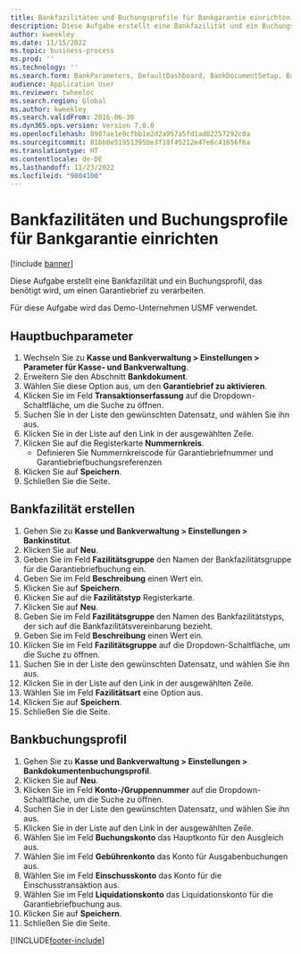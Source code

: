 ```yaml
---
title: Bankfazilitäten und Buchungsprofile für Bankgarantie einrichten
description: Diese Aufgabe erstellt eine Bankfazilität und ein Buchungsprofil, das benötigt wird, um einen Garantiebrief zu verarbeiten.
author: kweekley
ms.date: 11/15/2022
ms.topic: business-process
ms.prod: ''
ms.technology: ''
ms.search.form: BankParameters, DefaultDashboard, BankDocumentSetup, BankDocumentPosting
audience: Application User
ms.reviewer: twheeloc
ms.search.region: Global
ms.author: kweekley
ms.search.validFrom: 2016-06-30
ms.dyn365.ops.version: Version 7.0.0
ms.openlocfilehash: 0987ae1e9cfbb1e2d2a957a5fd1ad82257292c0a
ms.sourcegitcommit: 81bb8e51951395be3f18f45212e47e6c41656f6a
ms.translationtype: HT
ms.contentlocale: de-DE
ms.lasthandoff: 11/23/2022
ms.locfileid: "9804100"
---
```

# <a name="set-up-bank-facilities-and-posting-profiles-for-letters-of-guarantee"></a>Bankfazilitäten und Buchungsprofile für Bankgarantie einrichten

[!include [banner](../../includes/banner.md)]

Diese Aufgabe erstellt eine Bankfazilität und ein Buchungsprofil, das benötigt wird, um einen Garantiebrief zu verarbeiten.



Für diese Aufgabe wird das Demo-Unternehmen USMF verwendet. 




## <a name="general-ledger-parameter"></a>Hauptbuchparameter
1. Wechseln Sie zu **Kasse und Bankverwaltung > Einstellungen > Parameter für Kasse- und Bankverwaltung**.
2. Erweitern Sie den Abschnitt **Bankdokument**.
3. Wählen Sie diese Option aus, um den **Garantiebrief zu aktivieren**.
4. Klicken Sie im Feld **Transaktionserfassung** auf die Dropdown-Schaltfläche, um die Suche zu öffnen.
5. Suchen Sie in der Liste den gewünschten Datensatz, und wählen Sie ihn aus.
6. Klicken Sie in der Liste auf den Link in der ausgewählten Zeile.
7. Klicken Sie auf die Registerkarte **Nummernkreis**.
    * Definieren Sie Nummernkreiscode für Garantiebriefnummer und Garantiebriefbuchungsreferenzen  
8. Klicken Sie auf **Speichern**.
9. Schließen Sie die Seite.

## <a name="create-bank-facility"></a>Bankfazilität erstellen
1. Gehen Sie zu **Kasse und Bankverwaltung > Einstellungen > Bankinstitut**.
2. Klicken Sie auf **Neu**.
3. Geben Sie im Feld **Fazilitätsgruppe** den Namen der Bankfazilitätsgruppe für die Garantiebriefbuchung ein.
4. Geben Sie im Feld **Beschreibung** einen Wert ein.
5. Klicken Sie auf **Speichern**.
6. Klicken Sie auf die **Fazilitätstyp** Registerkarte.
7. Klicken Sie auf **Neu**.
8. Geben Sie im Feld **Fazilitätsgruppe** den Namen des Bankfazilitätstyps, der sich auf die Bankfazilitätsvereinbarung bezieht.
9. Geben Sie im Feld **Beschreibung** einen Wert ein.
10. Klicken Sie im Feld **Fazilitätsgruppe** auf die Dropdown-Schaltfläche, um die Suche zu öffnen.
11. Suchen Sie in der Liste den gewünschten Datensatz, und wählen Sie ihn aus.
12. Klicken Sie in der Liste auf den Link in der ausgewählten Zeile.
13. Wählen Sie im Feld **Fazilitätsart** eine Option aus.
14. Klicken Sie auf **Speichern**.
15. Schließen Sie die Seite.

## <a name="bank-posting-profile"></a>Bankbuchungsprofil
1. Gehen Sie zu **Kasse und Bankverwaltung > Einstellungen > Bankdokumentenbuchungsprofil**.
2. Klicken Sie auf **Neu**.
3. Klicken Sie im Feld **Konto-/Gruppennummer** auf die Dropdown-Schaltfläche, um die Suche zu öffnen.
4. Suchen Sie in der Liste den gewünschten Datensatz, und wählen Sie ihn aus.
5. Klicken Sie in der Liste auf den Link in der ausgewählten Zeile.
6. Wählen Sie im Feld **Buchungskonto** das Hauptkonto für den Ausgleich aus.
7. Wählen Sie im Feld **Gebührenkonto** das Konto für Ausgabenbuchungen aus.
8. Wählen Sie im Feld **Einschusskonto** das Konto für die Einschusstransaktion aus.
9. Wählen Sie im Feld **Liquidationskonto** das Liquidationskonto für die Garantiebriefbuchung aus. 
10. Klicken Sie auf **Speichern**.
11. Schließen Sie die Seite.



[!INCLUDE[footer-include](../../../includes/footer-banner.md)]
